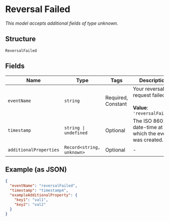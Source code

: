 
# Reversal Failed

*This model accepts additional fields of type unknown.*

## Structure

`ReversalFailed`

## Fields

| Name | Type | Tags | Description |
|  --- | --- | --- | --- |
| `eventName` | `string` | Required, Constant | Your reversal request failed.<br><br>**Value**: `'reversalFailed'` |
| `timestamp` | `string \| undefined` | Optional | The ISO 8601 date-time at which the event was created. |
| `additionalProperties` | `Record<string, unknown>` | Optional | - |

## Example (as JSON)

```json
{
  "eventName": "reversalFailed",
  "timestamp": "timestamp4",
  "exampleAdditionalProperty": {
    "key1": "val1",
    "key2": "val2"
  }
}
```

